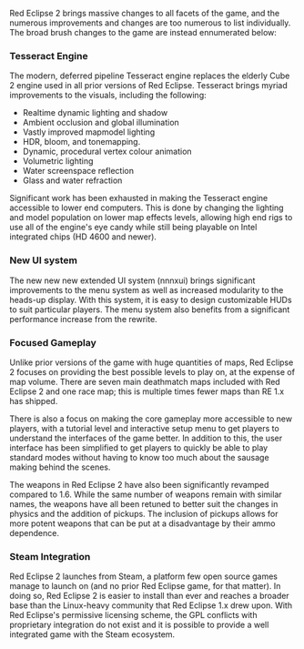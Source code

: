 Red Eclipse 2 brings massive changes to all facets of the game, and the numerous improvements and changes are too numerous to list individually. The broad brush changes to the game are instead ennumerated below:

### Tesseract Engine

The modern, deferred pipeline Tesseract engine replaces the elderly Cube 2 engine used in all prior versions of Red Eclipse. Tesseract brings myriad improvements to the visuals, including the following:
* Realtime dynamic lighting and shadow
* Ambient occlusion and global illumination
* Vastly improved mapmodel lighting
* HDR, bloom, and tonemapping.
* Dynamic, procedural vertex colour animation
* Volumetric lighting 
* Water screenspace reflection
* Glass and water refraction

Significant work has been exhausted in making the Tesseract engine accessible to lower end computers. This is done by changing the lighting and model population on lower map effects levels, allowing high end rigs to use all of the engine's eye candy while still being playable on Intel integrated chips (HD 4600 and newer).

### New UI system

The new new new extended UI system (nnnxui) brings significant improvements to the menu system as well as increased modularity to the heads-up display. With this system, it is easy to design customizable HUDs to suit particular players. The menu system also benefits from a significant performance increase from the rewrite.
 
### Focused Gameplay

Unlike prior versions of the game with huge quantities of maps, Red Eclipse 2 focuses on providing the best possible levels to play on, at the expense of map volume. There are seven main deathmatch maps included with Red Eclipse 2 and one race map; this is multiple times fewer maps than RE 1.x has shipped. 

There is also a focus on making the core gameplay more accessible to new players, with a tutorial level and interactive setup menu to get players to understand the interfaces of the game better. In addition to this, the user interface has been simplified to get players to quickly be able to play standard modes without having to know too much about the sausage making behind the scenes.

The weapons in Red Eclipse 2 have also been significantly revamped compared to 1.6. While the same number of weapons remain with similar names, the weapons have all been retuned to better suit the changes in physics and the addition of pickups. The inclusion of pickups allows for more potent weapons that can be put at a disadvantage by their ammo dependence.

### Steam Integration

Red Eclipse 2 launches from Steam, a platform few open source games manage to launch on (and no prior Red Eclipse game, for that matter). In doing so, Red Eclipse 2 is easier to install than ever and reaches a broader base than the Linux-heavy community that Red Eclipse 1.x drew upon. With Red Eclipse's permissive licensing scheme, the GPL conflicts with proprietary integration do not exist and it is possible to provide a well integrated game with the Steam ecosystem.

